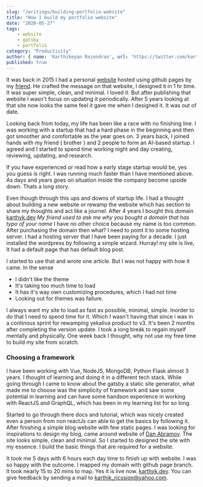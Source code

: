 ```yaml
---
slug: "/writings/building-portfolio-website"
title: "How I build my portfolio website"
date: "2020-05-27"
tags: 
    - website
    - gatsby
    - portfolio
category: "Productivity"
author: { name: 'Karthikeyan Rajendran', url: 'https://twitter.com/karthik_dot_js' }
published: true
---
```


It was back in 2015 I had a personal [website](http://kartoon.github.io/) hosted using github pages by my [friend](https://twitter.com/vettijoe). He crafted the message on that website, I designed it in 1 hr time. It was super simple, clean, and minimal. I loved it. But after publishing that website I wasn't focus on updating it periodically. After 5 years looking at that site now looks the same feel it gave me when I designed it. It was out of date.

Looking back from today, my life has been like a race with no finishing line. I was working with a startup that had a hard phase in the beginning and then got smoother and comfortable as the year goes on. 3 years back, I joined hands with my friend ( brother ) and 2 people to form an AI-based startup. I agreed and I started to spend time working night and day creating, reviewing, updating, and research.

If you have experienced or read how a early stage startup would be, yes you guess is right. I was running much faster than I have mentioned above. As days and years goes on situation inside the company become upside down. Thats a long story. 

Even though through this ups and downs of startup life. I had a thought about building a new website or rewamp the website which has section to share my thoughts and act like a journel. After 4 years I bought this domain [karthyk.dev](https://karthyk.dev/) *My friend used to ask me why you bought a domain that has typo of your name* I have no other choice because my name is too common. After purchasing the domain then what? I need to point it to some hosting server. I had a hosting server that I have been paying for a decade. I just installed the wordpress by following a simple wizard. Hurray! my site is live, It had a default page that has default blog post. 

I started to use that and wrote one article. But I was not happy with how it came. In the sense
- I didn't like the theme
- It's taking too much time to load
- It has it's way own customizing procedures, which I had not time
- Looking out for themes was failure.

I always want my site to load as fast as possible, minimal, simple. Inorder to do that I need to spend time for it. Which I wasn't having that since i was in a continous sprint for rewamping yekaliva product to v3. It's been 2 months after completing the version update. I took a long break to regain myself mentally and physically. One week back I thought, why not use my free time to build my site from scratch.

### Choosing a framework 
I have been working with Vue, NodeJS, MongoDB, Python Flask almost 3 years. I thought of learning and doing it in a different tech stack. While going through I came to know about the gatsby a static site generator, what made me to choose was the simplicity of framework and saw some potential in learning and can have some handson experience in working with ReactJS and GraphQL, which has been in my learning list for so long. 

Started to go through there docs and tutorial, which was nicely created even a person from non reactJs can able to get the basics by following it. After finishing a simple blog website with few static pages. I was looking for inspirations to design my blog, came around website of [Dan Abramov](https://overreacted.io/). The site looks simple, clean and minimal. So I started to designed the site with my essence. I build the basic things that are required for a website. 

It took me 5 days with 6 hours each day time to finish up with website. I was so happy with the outcome. I mapped my domain with github page branch. It took nearly 15 to 20 mins to map. Yes it is live now. [karthyk.dev](https://karthyk.dev/). You can give feedback by sending a mail to [karthik_ricssion@yahoo.com](mailto:karthik_ricssion@yahoo.com).
